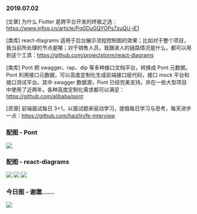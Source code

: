 ### 2019.07.02

[文章] 为什么 Flutter 是跨平台开发的终极之选：<https://www.infoq.cn/article/PqGDuGQYOPs7zuQU-jE1>

[类库] react-diagrams 适用于后台展示流程控制图的效果；比如对于整个项目，我当前所处理的节点是哪；对于销售人员，我跟进人的链路情况是什么，都可以用到这个工具：<https://github.com/projectstorm/react-diagrams>

[类库] Pont 把 swagger、rap、dip 等多种接口文档平台，转换成 Pont 元数据。Pont 利用接口元数据，可以高度定制化生成前端接口层代码，接口 mock 平台和接口测试平台。其中 swagger 数据源，Pont 已经完美支持。并在一些大型项目中使用了近两年，各种高度定制化需求都可以满足：<https://github.com/alibaba/pont>

[资源] 前端面试每日 3+1，以面试题来驱动学习，提倡每日学习与思考，每天进步一点：<https://github.com/haizlin/fe-interview>

### 配图 - Pont
![](https://camo.githubusercontent.com/a7e0ae2522af62877112ef819f6ead28bfe4bb3f/68747470733a2f2f696d672e616c6963646e2e636f6d2f7466732f54423135705a47493654704b31526a535a4b5058586133557058612d313538342d313039302e706e67)

### 配图 - react-diagrams
![](https://github.com/projectstorm/react-diagrams/blob/master/images/example1.jpg)
![](https://github.com/projectstorm/react-diagrams/blob/master/images/example2.jpg)
![](https://github.com/projectstorm/react-diagrams/blob/master/images/example3.jpg)

### 今日图 - 谢邀……
![](http://qn.40zhe.com/16bad508492b8247)

